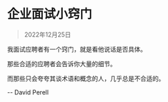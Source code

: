 # 企业面试小窍门

>   2022年12月25日

我面试应聘者有一个窍门，就是看他说话是否具体。

那些合适的应聘者会告诉你大量的细节。

而那些只会夸夸其谈术语和概念的人，几乎总是不合适的。

-- David Perell